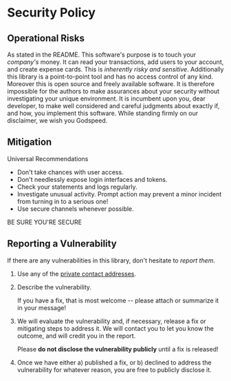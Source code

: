 # Security Policy

## Operational Risks
As stated in the README. This software's purpose is to touch your *company's* money. It can read your transactions, add users to your account, and create expense cards. This is *inherently risky and sensitive*. Additionally this library is a point-to-point tool and has no access control of any kind. Moreover this is open source and freely available software. It is therefore impossible for the authors to make assurances about your security without investigating your unique environment. It is incumbent upon you, dear developer, to make well considered and careful judgments about exactly if, and how, you implement this software. While standing firmly on our disclaimer, we wish you Godspeed.

## Mitigation
Universal Recommendations
* Don't take chances with user access.
* Don't needlessly expose login interfaces and tokens.
* Check your statements and logs regularly.
* Investigate unusual activity.
  Prompt action may prevent a minor incident from turning in to a serious one!
* Use secure channels whenever possible.

BE SURE YOU'RE SECURE

## Reporting a Vulnerability

If there are any vulnerabilities in this library, don't hesitate to _report them_.

1. Use any of the [private contact addresses](https://github.com/NxSys/library.clients-brex#authors).
2. Describe the vulnerability.

   If you have a fix, that is most welcome -- please attach or summarize it in your message!

3. We will evaluate the vulnerability and, if necessary, release a fix or mitigating steps to address it. We will contact you to let you know the outcome, and will credit you in the report.

   Please **do not disclose the vulnerability publicly** until a fix is released!

4. Once we have either a) published a fix, or b) declined to address the vulnerability for whatever reason, you are free to publicly disclose it.
